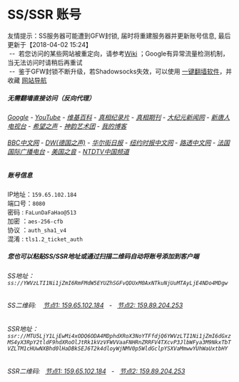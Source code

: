 # SS/SSR 账号 

友情提示：SS服务器可能遭到GFW封锁, 届时将重建服务器并更新账号信息, 最后更新于【2018-04-02 15:24】
<br/>&nbsp;--&nbsp; 若您访问的某些网站被重定向，请参考[Wiki](https://github.com/gfw-breaker/ssr-accounts/wiki) ；Google有异常流量检测机制，当无法访问时请稍后再重试
<br/>&nbsp;--&nbsp; 鉴于GFW封锁不断升级，若Shadowsocks失效，可以使用 [一键翻墙软件](http://144.202.104.35:10000/fgate/)，并收藏 [网站导航](https://github.com/gfw-breaker/open-proxy/blob/master/README.md) 

#####  无需翻墙直接访问（反向代理）
######  [Google](http://144.202.104.35:8888/search?q=425事件) - [YouTube](http://144.202.104.35:8700/results?search_query=425事件) - [维基百科](http://144.202.104.35:8100/wiki/喬高-麥塔斯調查報告) - [真相纪录片](http://144.202.104.35/videos) - [真相期刊](http://144.202.104.35:8300/display.aspx?category_id=3&zhuanti_id=2) - [大纪元新闻网](http://144.202.104.35) - [新唐人电视台](http://144.202.104.35:8088) - [希望之声](http://144.202.104.35:8200) - [神韵艺术团](http://144.202.104.35:8088/xtr/gb/prog673.html) - [我的博客](http://144.202.104.35:10000/)<br/> <br/> [BBC中文网](http://144.202.104.35:9100/zhongwen) - [DW(德国之声)](http://144.202.104.35:9200/zh/在线报导/s-9058?&zhongwen=simp) - [华尔街日报](http://144.202.104.35:9300) - [纽约时报中文网](http://144.202.104.35:9400) - [路透中文网](http://144.202.104.35:9500/) - [法国国际广播电台](http://144.202.104.35:9600/) - [美国之音](http://144.202.104.35:9700/) - [NTDTV中国频道](http://144.202.104.35/videos/tv.html)



##### 账号信息
IP地址：`159.65.102.184`  
端口号：`8080`  
密码  : `FaLunDaFaHao@513`  
加密  ：`aes-256-cfb`  
协议  ：`auth_sha1_v4`  
混淆  : `tls1.2_ticket_auth`  

##### 您也可以粘贴SS/SSR地址或通过扫描二维码自动将账号添加到客户端

######  SS地址： `ss://YWVzLTI1Ni1jZmI6RmFMdW5EYUZhSGFvQDUxM0AxNTkuNjUuMTAyLjE4NDo4MDgw`   
######  SS二维码: &nbsp;&nbsp; <a href="http://159.65.102.184/info/ss.html" target="_blank">节点1: 159.65.102.184</a> &nbsp;&nbsp;-&nbsp;&nbsp; <a href="http://159.89.204.253/info/ss.html" target="_blank">节点2: 159.89.204.253</a>

######  SSR地址： `ssr://MTU5LjY1LjEwMi4xODQ6ODA4MDphdXRoX3NoYTFfdjQ6YWVzLTI1Ni1jZmI6dGxzMS4yX3RpY2tldF9hdXRoOlJtRk1kVzVFWVVaaFNHRnZRRFV4TXcvP3JlbWFya3M9NkxTbTVZLTM1cHUwNXBhd0lHaDBkSEJ6T2k4dloyWjNMV0p5WldGclpYSXVaMmwwYUhWaUxtbHY`     
######  SSR二维码: &nbsp;&nbsp;<a href="http://159.65.102.184/info/ssr.html" target="_blank">节点1: 159.65.102.184</a> &nbsp;&nbsp;-&nbsp;&nbsp; <a href="http://159.89.204.253/info/ssr.html" target="_blank">节点2: 159.89.204.253</a>


